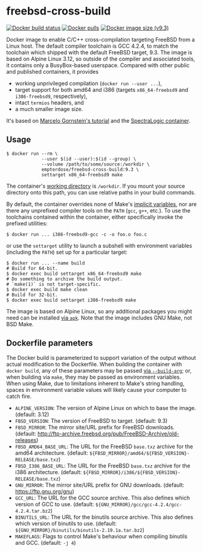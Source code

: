 # freebsd-cross-build

[![Docker build status](https://img.shields.io/docker/cloud/build/empterdose/freebsd-cross-build)](https://hub.docker.com/r/empterdose/freebsd-cross-build)
[![Docker pulls](https://img.shields.io/docker/pulls/empterdose/freebsd-cross-build)](https://hub.docker.com/r/empterdose/freebsd-cross-build)
[![Docker image size (v9.3)](https://img.shields.io/docker/image-size/empterdose/freebsd-cross-build/9.3)](https://hub.docker.com/r/empterdose/freebsd-cross-build)

Docker image to enable C/C++ cross-compilation
targeting FreeBSD
from a Linux host.
The default compiler toolchain is GCC 4.2.4,
to match the toolchain which shipped
with the default FreeBSD target, 9.3.
The image is based on Alpine Linux 3.12,
so outside of the compiler and associated tools,
it contains only a BusyBox-based userspace.
Compared with other public and published containers,
it provides

* working unprivileged compilation
  (`docker run --user ...`),
* target support for both amd64 and i386
  (targets `x86_64-freebsd9` and `i386-freebsd9`, respectively),
* intact `termios` headers,
  and
* a much smaller image size.

It's based on [Marcelo Gornstein's tutorial][mgtut]
and the [SpectraLogic container][spec].

[mgtut]: https://marcelog.github.io/articles/cross_freebsd_compiler_in_linux.html
[spec]: https://github.com/SpectraLogic/freebsd-cross-build

## Usage

    $ docker run --rm \
                 --user $(id --user):$(id --group) \
                 --volume /path/to/some/source:/workdir \
                 empterdose/freebsd-cross-build:9.3 \
                 settarget x86_64-freebsd9 make

The container's [working directory][workdir] is `/workdir`.
If you mount your source directory onto this path,
you can use relative paths in your build commands.

By default, the container overrides none of Make's [implicit variables][mkvar],
nor are there any unprefixed compiler tools on the `PATH`
(`gcc`, `g++`, etc.).
To use the toolchains contained within the container,
either specifically invoke the prefixed utilities:

    $ docker run ... i386-freebsd9-gcc -c -o foo.o foo.c

or use the `settarget` utility
to launch a subshell with environment variables (including the `PATH`)
set up for a particular target:

    $ docker run ... --name build
    # Build for 64-bit.
    $ docker exec build settarget x86_64-freebsd9 make
    # Do something to archive the build output.
    # `make(1)` is not target-specific.
    $ docker exec build make clean
    # Build for 32-bit.
    $ docker exec build settarget i386-freebsd9 make

The image is based on Alpine Linux,
so any additional packages you might need
can be installed [via `apk`][apk].
Note that the image includes GNU Make, not BSD Make.

[workdir]: https://docs.docker.com/engine/reference/builder/#workdir
[mkvar]: https://www.gnu.org/software/make/manual/html_node/Implicit-Variables.html
[apk]: https://wiki.alpinelinux.org/wiki/Alpine_Linux_package_management#Add_a_Package

## Dockerfile parameters

The Docker build is parameterized
to support variation of the output
without actual modification to the Dockerfile.
When building the container with `docker build`,
any of these parameters may be passed [via `--build-arg`][build-arg];
or, when building via `make`,
they may be passed as environment variables.
When using Make,
due to limitations inherent to Make's string handling,
spaces in environment variable values
will likely cause your computer to catch fire.

* `ALPINE_VERSION`:
  The version of Alpine Linux on which to base the image.
  (default: 3.12)
* `FBSD_VERSION`:
  The version of FreeBSD to target.
  (default: 9.3)
* `FBSD_MIRROR`:
  The mirror site/URL prefix for FreeBSD downloads.
  (default: http://ftp-archive.freebsd.org/pub/FreeBSD-Archive/old-releases)
* `FBSD_AMD64_BASE_URL`:
  The URL for the FreeBSD `base.txz` archive
  for the amd64 architecture.
  (default: `${FBSD_MIRROR}/amd64/${FBSD_VERSION}-RELEASE/base.txz`)
* `FBSD_I386_BASE_URL`:
  The URL for the FreeBSD `base.txz` archive
  for the i386 architecture.
  (default: `${FBSD_MIRROR}/i386/${FBSD_VERSION}-RELEASE/base.txz`)
* `GNU_MIRROR`:
  The mirror site/URL prefix for GNU downloads.
  (default: https://ftp.gnu.org/gnu)
* `GCC_URL`:
  The URL for the GCC source archive.
  This also defines which version of GCC to use.
  (default: `${GNU_MIRROR}/gcc/gcc-4.2.4/gcc-4.2.4.tar.bz2`)
* `BINUTILS_URL`:
  The URL for the binutils source archive.
  This also defines which version of binutils to use.
  (default: `${GNU_MIRROR}/binutils/binutils-2.19.1a.tar.bz2`)
* `MAKEFLAGS`:
  Flags to control Make's behaviour
  when compiling binutils and GCC.
  (default: `-j 4`)

[build-arg]: https://docs.docker.com/engine/reference/builder/#arg

